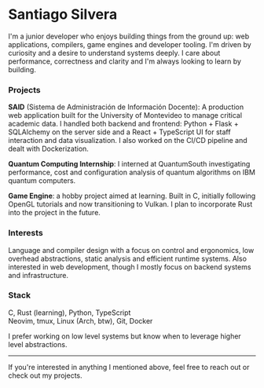 # Santiago Silvera

I'm a junior developer who enjoys building things from the ground up: web applications, compilers, game engines and developer tooling. I'm driven by curiosity and a desire to understand systems deeply. I care about performance, correctness and clarity and I'm always looking to learn by building.

### Projects

**SAID** (Sistema de Administración de Información Docente): A production web application built for the University of Montevideo to manage critical academic data. I handled both backend and frontend: Python + Flask + SQLAlchemy on the server side and a React + TypeScript UI for staff interaction and data visualization. I also worked on the CI/CD pipeline and dealt with Dockerization.

**Quantum Computing Internship**:  I interned at QuantumSouth investigating performance, cost and configuration analysis of quantum algorithms on IBM quantum computers.

**Game Engine**: a hobby project aimed at learning. Built in C, initially following OpenGL tutorials and now transitioning to Vulkan. I plan to incorporate Rust into the project in the future.

### Interests

Language and compiler design with a focus on control and ergonomics, low overhead abstractions, static analysis and efficient runtime systems. Also interested in web development, though I mostly focus on backend systems and infrastructure.

### Stack

C, Rust (learning), Python, TypeScript  
Neovim, tmux, Linux (Arch, btw), Git, Docker

I prefer working on low level systems but know when to leverage higher level abstractions.

---

If you're interested in anything I mentioned above, feel free to reach out or check out my projects.
